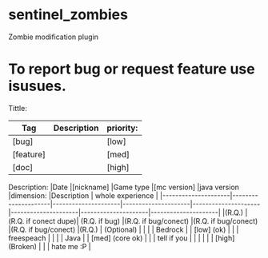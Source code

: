 # sentinel_zombies
Zombie modification plugin
# To report bug or request feature use isusues.

Tittle:

| Tag         | Description | priority:   |
|-------------|-------------|-------------|
| [bug]       |             | [low]       |
| [feature]   |             | [med]       |
| [doc]       |             | [high]      |

Description:
|Date                 |[nickname]           |Game type            |[mc version]         |java version         |dimension:           |Description          | whole experience    |
|---------------------|---------------------|---------------------|---------------------|---------------------|---------------------|---------------------|---------------------|
|(R.Q.)               |(R.Q. if conect dupe)| (R.Q. if bug)       |(R.Q. if bug/conect) |(R.Q. if bug/conect) |(R.Q. if bug/conect) |(R.Q.)               | (Optional)          |
|                     |                     | Bedrock             |                     | [low] (ok)          |                     |                     | freespeach          |
|                     |                     | Java                |                     | [med] (core ok)     |                     |                     | tell if you         |
|                     |                     |                     |                     | [high] (Broken)     |                     |                     | hate me :P          |
